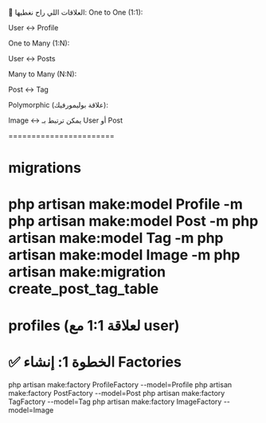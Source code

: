 🎯 العلاقات اللي راح نغطيها:
One to One (1:1):

User ↔ Profile

One to Many (1:N):

User ↔ Posts

Many to Many (N:N):

Post ↔ Tag

Polymorphic (علاقة بوليمورفيك):

Image ↔ يمكن ترتبط بـ User أو Post

=======================

# migrations
php artisan make:model Profile -m
php artisan make:model Post -m
php artisan make:model Tag -m
php artisan make:model Image -m
php artisan make:migration create_post_tag_table
=====================

profiles (لعلاقة 1:1 مع user) 
====================

# ✅ الخطوة 1: إنشاء Factories

php artisan make:factory ProfileFactory --model=Profile
php artisan make:factory PostFactory --model=Post
php artisan make:factory TagFactory --model=Tag
php artisan make:factory ImageFactory --model=Image
